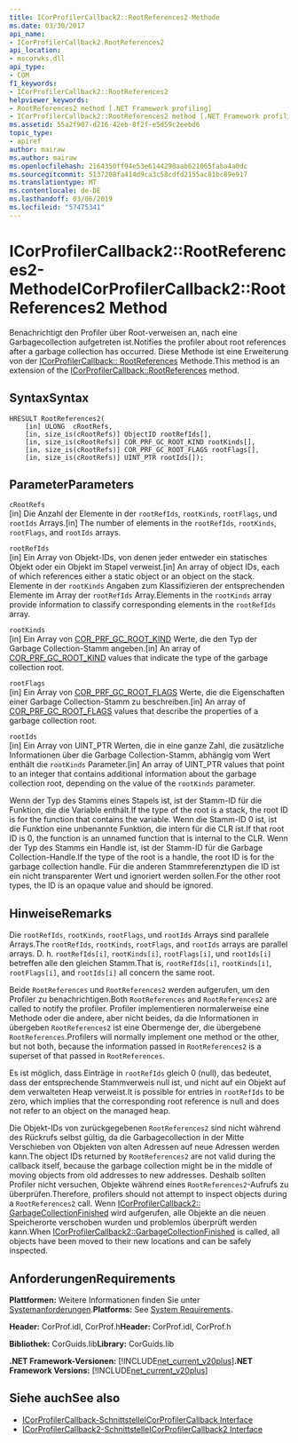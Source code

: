 ```yaml
---
title: ICorProfilerCallback2::RootReferences2-Methode
ms.date: 03/30/2017
api_name:
- ICorProfilerCallback2.RootReferences2
api_location:
- mscorwks.dll
api_type:
- COM
f1_keywords:
- ICorProfilerCallback2::RootReferences2
helpviewer_keywords:
- RootReferences2 method [.NET Framework profiling]
- ICorProfilerCallback2::RootReferences2 method [.NET Framework profiling]
ms.assetid: 55a2f907-d216-42eb-8f2f-e5d59c2eebd6
topic_type:
- apiref
author: mairaw
ms.author: mairaw
ms.openlocfilehash: 2164350ff94e53e6144298aab621065faba4a0dc
ms.sourcegitcommit: 5137208fa414d9ca3c58cdfd2155ac81bc89e917
ms.translationtype: MT
ms.contentlocale: de-DE
ms.lasthandoff: 03/06/2019
ms.locfileid: "57475341"
---
```

# <a name="icorprofilercallback2rootreferences2-method"></a><span data-ttu-id="2b9d0-102">ICorProfilerCallback2::RootReferences2-Methode</span><span class="sxs-lookup"><span data-stu-id="2b9d0-102">ICorProfilerCallback2::RootReferences2 Method</span></span>
<span data-ttu-id="2b9d0-103">Benachrichtigt den Profiler über Root-verweisen an, nach eine Garbagecollection aufgetreten ist.</span><span class="sxs-lookup"><span data-stu-id="2b9d0-103">Notifies the profiler about root references after a garbage collection has occurred.</span></span> <span data-ttu-id="2b9d0-104">Diese Methode ist eine Erweiterung von der [ICorProfilerCallback:: RootReferences](../../../../docs/framework/unmanaged-api/profiling/icorprofilercallback-rootreferences-method.md) Methode.</span><span class="sxs-lookup"><span data-stu-id="2b9d0-104">This method is an extension of the [ICorProfilerCallback::RootReferences](../../../../docs/framework/unmanaged-api/profiling/icorprofilercallback-rootreferences-method.md) method.</span></span>  
  
## <a name="syntax"></a><span data-ttu-id="2b9d0-105">Syntax</span><span class="sxs-lookup"><span data-stu-id="2b9d0-105">Syntax</span></span>  
  
```  
HRESULT RootReferences2(  
    [in] ULONG  cRootRefs,  
    [in, size_is(cRootRefs)] ObjectID rootRefIds[],  
    [in, size_is(cRootRefs)] COR_PRF_GC_ROOT_KIND rootKinds[],  
    [in, size_is(cRootRefs)] COR_PRF_GC_ROOT_FLAGS rootFlags[],  
    [in, size_is(cRootRefs)] UINT_PTR rootIds[]);  
```  
  
## <a name="parameters"></a><span data-ttu-id="2b9d0-106">Parameter</span><span class="sxs-lookup"><span data-stu-id="2b9d0-106">Parameters</span></span>  
 `cRootRefs`  
 <span data-ttu-id="2b9d0-107">[in] Die Anzahl der Elemente in der `rootRefIds`, `rootKinds`, `rootFlags`, und `rootIds` Arrays.</span><span class="sxs-lookup"><span data-stu-id="2b9d0-107">[in] The number of elements in the `rootRefIds`, `rootKinds`, `rootFlags`, and `rootIds` arrays.</span></span>  
  
 `rootRefIds`  
 <span data-ttu-id="2b9d0-108">[in] Ein Array von Objekt-IDs, von denen jeder entweder ein statisches Objekt oder ein Objekt im Stapel verweist.</span><span class="sxs-lookup"><span data-stu-id="2b9d0-108">[in] An array of object IDs, each of which references either a static object or an object on the stack.</span></span> <span data-ttu-id="2b9d0-109">Elemente in der `rootKinds` Angaben zum Klassifizieren der entsprechenden Elemente im Array der `rootRefIds` Array.</span><span class="sxs-lookup"><span data-stu-id="2b9d0-109">Elements in the `rootKinds` array provide information to classify corresponding elements in the `rootRefIds` array.</span></span>  
  
 `rootKinds`  
 <span data-ttu-id="2b9d0-110">[in] Ein Array von [COR_PRF_GC_ROOT_KIND](../../../../docs/framework/unmanaged-api/profiling/cor-prf-gc-root-kind-enumeration.md) Werte, die den Typ der Garbage Collection-Stamm angeben.</span><span class="sxs-lookup"><span data-stu-id="2b9d0-110">[in] An array of [COR_PRF_GC_ROOT_KIND](../../../../docs/framework/unmanaged-api/profiling/cor-prf-gc-root-kind-enumeration.md) values that indicate the type of the garbage collection root.</span></span>  
  
 `rootFlags`  
 <span data-ttu-id="2b9d0-111">[in] Ein Array von [COR_PRF_GC_ROOT_FLAGS](../../../../docs/framework/unmanaged-api/profiling/cor-prf-gc-root-flags-enumeration.md) Werte, die die Eigenschaften einer Garbage Collection-Stamm zu beschreiben.</span><span class="sxs-lookup"><span data-stu-id="2b9d0-111">[in] An array of [COR_PRF_GC_ROOT_FLAGS](../../../../docs/framework/unmanaged-api/profiling/cor-prf-gc-root-flags-enumeration.md) values that describe the properties of a garbage collection root.</span></span>  
  
 `rootIds`  
 <span data-ttu-id="2b9d0-112">[in] Ein Array von UINT_PTR Werten, die in eine ganze Zahl, die zusätzliche Informationen über die Garbage Collection-Stamm, abhängig vom Wert enthält die `rootKinds` Parameter.</span><span class="sxs-lookup"><span data-stu-id="2b9d0-112">[in] An array of UINT_PTR values that point to an integer that contains additional information about the garbage collection root, depending on the value of the `rootKinds` parameter.</span></span>  
  
 <span data-ttu-id="2b9d0-113">Wenn der Typ des Stamms eines Stapels ist, ist der Stamm-ID für die Funktion, die die Variable enthält.</span><span class="sxs-lookup"><span data-stu-id="2b9d0-113">If the type of the root is a stack, the root ID is for the function that contains the variable.</span></span> <span data-ttu-id="2b9d0-114">Wenn die Stamm-ID 0 ist, ist die Funktion eine unbenannte Funktion, die intern für die CLR ist.</span><span class="sxs-lookup"><span data-stu-id="2b9d0-114">If that root ID is 0, the function is an unnamed function that is internal to the CLR.</span></span> <span data-ttu-id="2b9d0-115">Wenn der Typ des Stamms ein Handle ist, ist der Stamm-ID für die Garbage Collection-Handle.</span><span class="sxs-lookup"><span data-stu-id="2b9d0-115">If the type of the root is a handle, the root ID is for the garbage collection handle.</span></span> <span data-ttu-id="2b9d0-116">Für die anderen Stammreferenztypen die ID ist ein nicht transparenter Wert und ignoriert werden sollen.</span><span class="sxs-lookup"><span data-stu-id="2b9d0-116">For the other root types, the ID is an opaque value and should be ignored.</span></span>  
  
## <a name="remarks"></a><span data-ttu-id="2b9d0-117">Hinweise</span><span class="sxs-lookup"><span data-stu-id="2b9d0-117">Remarks</span></span>  
 <span data-ttu-id="2b9d0-118">Die `rootRefIds`, `rootKinds`, `rootFlags`, und `rootIds` Arrays sind parallele Arrays.</span><span class="sxs-lookup"><span data-stu-id="2b9d0-118">The `rootRefIds`, `rootKinds`, `rootFlags`, and `rootIds` arrays are parallel arrays.</span></span> <span data-ttu-id="2b9d0-119">D. h. `rootRefIds[i]`, `rootKinds[i]`, `rootFlags[i]`, und `rootIds[i]` betreffen alle den gleichen Stamm.</span><span class="sxs-lookup"><span data-stu-id="2b9d0-119">That is, `rootRefIds[i]`, `rootKinds[i]`, `rootFlags[i]`, and `rootIds[i]` all concern the same root.</span></span>  
  
 <span data-ttu-id="2b9d0-120">Beide `RootReferences` und `RootReferences2` werden aufgerufen, um den Profiler zu benachrichtigen.</span><span class="sxs-lookup"><span data-stu-id="2b9d0-120">Both `RootReferences` and `RootReferences2` are called to notify the profiler.</span></span> <span data-ttu-id="2b9d0-121">Profiler implementieren normalerweise eine Methode oder die andere, aber nicht beides, da die Informationen in übergeben `RootReferences2` ist eine Obermenge der, die übergebene `RootReferences`.</span><span class="sxs-lookup"><span data-stu-id="2b9d0-121">Profilers will normally implement one method or the other, but not both, because the information passed in `RootReferences2` is a superset of that passed in `RootReferences`.</span></span>  
  
 <span data-ttu-id="2b9d0-122">Es ist möglich, dass Einträge in `rootRefIds` gleich 0 (null), das bedeutet, dass der entsprechende Stammverweis null ist, und nicht auf ein Objekt auf dem verwalteten Heap verweist.</span><span class="sxs-lookup"><span data-stu-id="2b9d0-122">It is possible for entries in `rootRefIds` to be zero, which implies that the corresponding root reference is null and does not refer to an object on the managed heap.</span></span>  
  
 <span data-ttu-id="2b9d0-123">Die Objekt-IDs von zurückgegebenen `RootReferences2` sind nicht während des Rückrufs selbst gültig, da die Garbagecollection in der Mitte Verschieben von Objekten von alten Adressen auf neue Adressen werden kann.</span><span class="sxs-lookup"><span data-stu-id="2b9d0-123">The object IDs returned by `RootReferences2` are not valid during the callback itself, because the garbage collection might be in the middle of moving objects from old addresses to new addresses.</span></span> <span data-ttu-id="2b9d0-124">Deshalb sollten Profiler nicht versuchen, Objekte während eines `RootReferences2`-Aufrufs zu überprüfen.</span><span class="sxs-lookup"><span data-stu-id="2b9d0-124">Therefore, profilers should not attempt to inspect objects during a `RootReferences2` call.</span></span> <span data-ttu-id="2b9d0-125">Wenn [ICorProfilerCallback2:: GarbageCollectionFinished](../../../../docs/framework/unmanaged-api/profiling/icorprofilercallback2-garbagecollectionfinished-method.md) wird aufgerufen, alle Objekte an die neuen Speicherorte verschoben wurden und problemlos überprüft werden kann.</span><span class="sxs-lookup"><span data-stu-id="2b9d0-125">When [ICorProfilerCallback2::GarbageCollectionFinished](../../../../docs/framework/unmanaged-api/profiling/icorprofilercallback2-garbagecollectionfinished-method.md) is called, all objects have been moved to their new locations and can be safely inspected.</span></span>  
  
## <a name="requirements"></a><span data-ttu-id="2b9d0-126">Anforderungen</span><span class="sxs-lookup"><span data-stu-id="2b9d0-126">Requirements</span></span>  
 <span data-ttu-id="2b9d0-127">**Plattformen:** Weitere Informationen finden Sie unter [Systemanforderungen](../../../../docs/framework/get-started/system-requirements.md).</span><span class="sxs-lookup"><span data-stu-id="2b9d0-127">**Platforms:** See [System Requirements](../../../../docs/framework/get-started/system-requirements.md).</span></span>  
  
 <span data-ttu-id="2b9d0-128">**Header:** CorProf.idl, CorProf.h</span><span class="sxs-lookup"><span data-stu-id="2b9d0-128">**Header:** CorProf.idl, CorProf.h</span></span>  
  
 <span data-ttu-id="2b9d0-129">**Bibliothek:** CorGuids.lib</span><span class="sxs-lookup"><span data-stu-id="2b9d0-129">**Library:** CorGuids.lib</span></span>  
  
 <span data-ttu-id="2b9d0-130">**.NET Framework-Versionen:** [!INCLUDE[net_current_v20plus](../../../../includes/net-current-v20plus-md.md)]</span><span class="sxs-lookup"><span data-stu-id="2b9d0-130">**.NET Framework Versions:** [!INCLUDE[net_current_v20plus](../../../../includes/net-current-v20plus-md.md)]</span></span>  
  
## <a name="see-also"></a><span data-ttu-id="2b9d0-131">Siehe auch</span><span class="sxs-lookup"><span data-stu-id="2b9d0-131">See also</span></span>
- [<span data-ttu-id="2b9d0-132">ICorProfilerCallback-Schnittstelle</span><span class="sxs-lookup"><span data-stu-id="2b9d0-132">ICorProfilerCallback Interface</span></span>](../../../../docs/framework/unmanaged-api/profiling/icorprofilercallback-interface.md)
- [<span data-ttu-id="2b9d0-133">ICorProfilerCallback2-Schnittstelle</span><span class="sxs-lookup"><span data-stu-id="2b9d0-133">ICorProfilerCallback2 Interface</span></span>](../../../../docs/framework/unmanaged-api/profiling/icorprofilercallback2-interface.md)
